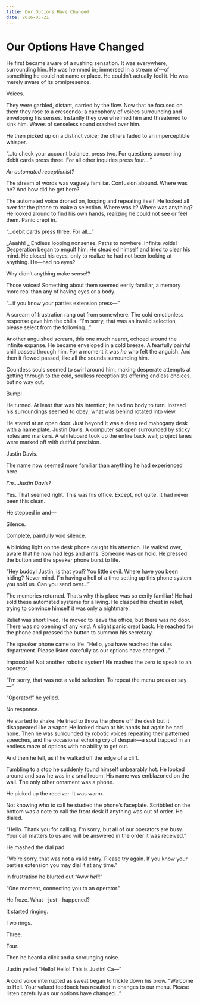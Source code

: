 ```yaml
---
title: Our Options Have Changed
date: 2016-05-21
---
```


# Our Options Have Changed

He first became aware of a rushing sensation. It was everywhere, surrounding him. He was hemmed in; immersed in a stream of—of something he could not name or place. He couldn’t actually feel it. He was merely aware of its omnipresence. 

Voices. 

They were garbled, distant, carried by the flow. Now that he focused on them they rose to a crescendo; a cacophony of voices surrounding and enveloping his senses. Instantly they overwhelmed him and threatened to sink him. Waves of senseless sound crashed over him. 

He then picked up on a distinct voice; the others faded to an imperceptible whisper. 

“…to check your account balance, press two. For questions concerning debit cards press three. For all other inquiries press four.…”

_An automated receptionist?_

The stream of words was vaguely familiar. Confusion abound. Where was he? And how did he get here?

The automated voice droned on, looping and repeating itself. He looked all over for the phone to make a selection. Where was it? Where was anything? He looked around to find his own hands, realizing he could not see or feel them. Panic crept in.  

“…debit cards press three. For all…” 

_Aaahh! _ Endless looping nonsense. Paths to nowhere. Infinite voids! Desperation began to engulf him. He steadied himself and tried to clear his mind. He closed his eyes, only to realize he had not been looking at anything. He—had no eyes? 

Why didn’t anything make sense!?

Those voices! Something about them seemed eerily familiar, a memory more real than any of having eyes or a body. 

“…if you know your parties extension press—”

A scream of frustration rang out from somewhere. The cold emotionless response gave him the chills.  “I'm sorry, that was an invalid selection, please select from the following…”

Another anguished scream, this one much nearer, echoed around the infinite expanse. He became enveloped in a cold breeze. A fearfully painful chill passed through him. For a moment it was _he_ who felt the anguish. And then it flowed passed, like all the sounds surrounding him. 

Countless souls seemed to swirl around him, making desperate attempts at getting through to the cold, soulless receptionists offering endless choices, but no way out. 

Bump!

He turned. At least that was his intention; he had no body to turn. Instead his surroundings seemed to obey; what was behind rotated into view. 

He stared at an open door. Just beyond it was a deep red mahogany desk with a name plate. Justin Davis. A computer sat open surrounded by sticky notes and markers. A whiteboard took up the entire back wall; project lanes were marked off with dutiful precision. 

Justin Davis. 

The name now seemed more familiar than anything he had experienced here.

_I’m…Justin Davis?_

Yes. That seemed right. This was his office. Except, not quite. It had never been this clean. 

He stepped in and—

Silence. 

Complete, painfully void silence. 

A blinking light on the desk phone caught his attention. He walked over, aware that he now had legs and arms. Someone was on hold. He pressed the button and the speaker phone burst to life. 

“Hey buddy! Justin, is that you!? You little devil. Where have you been hiding? Never mind. I’m having a hell of a time setting up this phone system you sold us. Can you send over…”

The memories returned. That’s why this place was so eerily familiar! He had sold these automated systems for a living. He clasped his chest in relief, trying to convince himself it was only a nightmare.

Relief was short lived. He moved to leave the office, but there was no door. There was no opening of any kind. A slight panic crept back. He reached for the phone and pressed the button to summon his secretary. 

The speaker phone came to life. “Hello, you have reached the sales department. Please listen carefully as our options have changed…”

Impossible! Not another robotic system! He mashed the zero to speak to an operator. 

“I’m sorry, that was not a valid selection. To repeat the menu press or say—”

“Operator!” he yelled. 

No response. 

He started to shake. He tried to throw the phone off the desk but it disappeared like a vapor. He looked down at his hands but again he had none. Then he was surrounded by robotic voices repeating their patterned speeches, and the occasional echoing cry of despair—a soul trapped in an endless maze of options with no ability to get out. 

And then he fell, as if he walked off the edge of a cliff. 


Tumbling to a stop he suddenly found himself unbearably hot. He looked around and saw he was in a small room. His name was emblazoned on the wall. The only other ornament was a phone.

He picked up the receiver. It was warm. 

Not knowing who to call he studied the phone’s faceplate. Scribbled on the bottom was a note to call the front desk if anything was out of order. He dialed. 

“Hello. Thank you for calling. I’m sorry, but all of our operators are busy. Your call matters to us and will be answered in the order it was received.”

He mashed the dial pad. 

“We’re sorry, that was not a valid entry. Please try again. If you know your parties extension you may dial it at any time.”

In frustration he blurted out “Aww _hell_!”

“One moment, connecting you to an operator.”

He froze. What—just—happened? 

It started ringing. 

Two rings. 

Three. 

Four. 

Then he heard a click and a scrounging noise. 

Justin yelled “Hello! Hello! This is Justin! Ca—”

A cold voice interrupted as sweat began to trickle down his brow. “Welcome to Hell. Your valued feedback has resulted in changes to our menu. Please listen carefully as our options have changed…”